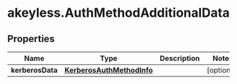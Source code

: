 # akeyless.AuthMethodAdditionalData

## Properties

Name | Type | Description | Notes
------------ | ------------- | ------------- | -------------
**kerberosData** | [**KerberosAuthMethodInfo**](KerberosAuthMethodInfo.md) |  | [optional] 


